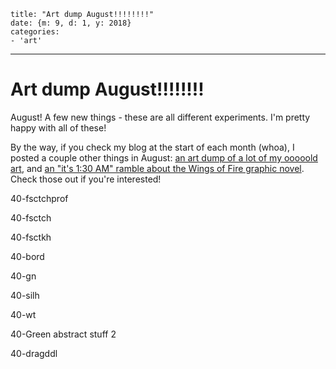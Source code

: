 
    title: "Art dump August!!!!!!!!"
    date: {m: 9, d: 1, y: 2018}
    categories:
    - 'art'

---

# Art dump August!!!!!!!!

August! A few new things - these are all different experiments. I'm pretty happy with all of these!

By the way, if you check my blog at the start of each month (whoa), I posted a couple other things in August: [an art dump of a lot of my ooooold art](posts/38-old-art-dump.html), and [an "it's 1:30 AM" ramble about the Wings of Fire graphic novel](posts/39-thoughts-on-wof-graphic-novel.html). Check those out if you're interested!

<art>40-fsctchprof</art>

<art>40-fsctch</art>

<art>40-fsctkh</art>

<art>40-bord</art>

<art>40-gn</art>

<art>40-silh</art>

<art>40-wt</art>

<art>40-Green abstract stuff 2</art>

<art>40-dragddl</art>
